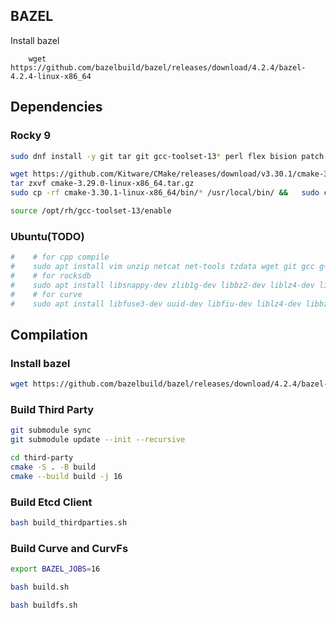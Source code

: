 ## BAZEL

Install bazel

```
    wget https://github.com/bazelbuild/bazel/releases/download/4.2.4/bazel-4.2.4-linux-x86_64
```

## Dependencies

### Rocky 9

```sh
sudo dnf install -y git tar git gcc-toolset-13* perl flex bision patch  java-1.8.0-openjdk-devel fuse3-devel  libnl3-devel libunwind-devel python3-devel

wget https://github.com/Kitware/CMake/releases/download/v3.30.1/cmake-3.30.1-linux-x86_64.tar.gz
tar zxvf cmake-3.29.0-linux-x86_64.tar.gz
sudo cp -rf cmake-3.30.1-linux-x86_64/bin/* /usr/local/bin/ &&   sudo cp -rf  cmake-3.30.1-linux-x86_64/share/* /usr/local/share && rm -rf cmake-3.30.1-linux-x86_64

source /opt/rh/gcc-toolset-13/enable
```

### Ubuntu(TODO)

```sh
#    # for cpp compile
#    sudo apt install vim unzip netcat net-tools tzdata wget git gcc g++ make automake maven openssl libssl-dev cmake libtool gpg
#    # for rocksdb
#    sudo apt install libsnappy-dev zlib1g-dev libbz2-dev liblz4-dev libzstd-dev libgflags-dev
#    # for curve
#    sudo apt install libfuse3-dev uuid-dev libfiu-dev liblz4-dev libbz2-dev libnl-genl-3-dev libunwind-dev
```

## Compilation

###  Install bazel

```sh
wget https://github.com/bazelbuild/bazel/releases/download/4.2.4/bazel-4.2.4-linux-x86_64 
```

### Build Third Party

```sh
git submodule sync
git submodule update --init --recursive 

cd third-party
cmake -S . -B build
cmake --build build -j 16
```

### Build Etcd Client

```sh
bash build_thirdparties.sh
```

### Build Curve and CurvFs
```sh
export BAZEL_JOBS=16

bash build.sh

bash buildfs.sh
```